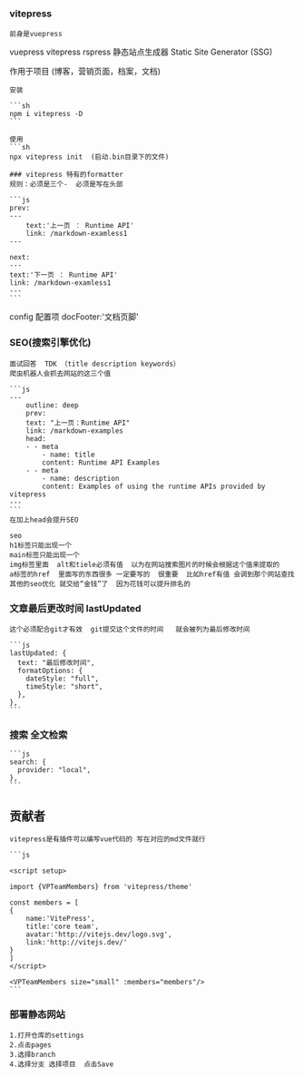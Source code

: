 ### vitepress

    前身是vuepress

vuepress vitepress rspress 静态站点生成器 Static Site Generator (SSG)

作用于项目 (博客，营销页面，档案，文档)

    安装

    ```sh
    npm i vitepress -D
    ```

    使用
    ```sh
    npx vitepress init  (启动.bin目录下的文件)

    ### vitepress 特有的formatter
    规则：必须是三个-  必须是写在头部

    ```js
    prev:
    ---
        text:'上一页 ： Runtime API'
        link: /markdown-examless1
    ---

    next:
    ---
    text:'下一页 ： Runtime API'
    link: /markdown-examless1
    ---
    ```

config 配置项 docFooter:'文档页脚'

### SEO(搜索引擎优化)

    面试回答  TDK （title description keywords）
    爬虫机器人会抓去网站的这三个值

    ```js
    ---
        outline: deep
        prev:
        text: "上一页：Runtime API"
        link: /markdown-examples
        head:
        - - meta
            - name: title
            content: Runtime API Examples
        - - meta
            - name: description
            content: Examples of using the runtime APIs provided by vitepress
    ---
    ```
    在加上head会提升SEO

    seo
    h1标签只能出现一个
    main标签只能出现一个
    img标签里面  alt和tiele必须有值  以为在网站搜索图片的时候会根据这个值来提取的
    a标签的href  里面写的东西很多 一定要写的  很重要  比如href有值 会调到那个网站查找
    其他的seo优化 就交给“金钱”了  因为花钱可以提升排名的

### 文章最后更改时间 lastUpdated

    这个必须配合git才有效  git提交这个文件的时间   就会被列为最后修改时间

    ```js
    lastUpdated: {
      text: "最后修改时间",
      formatOptions: {
        dateStyle: "full",
        timeStyle: "short",
      },
    },
    ```

### 搜索 全文检索

    ```js
    search: {
      provider: "local",
    },
    ```

## 贡献者

    vitepress是有插件可以编写vue代码的 写在对应的md文件就行

    ```js
    
    <script setup>

    import {VPTeamMembers} from 'vitepress/theme'

    const members = [
    {
        name:'VitePress',
        title:'core team',
        avatar:'http://vitejs.dev/logo.svg',
        link:'http://vitejs.dev/'
    }
    ]
    </script>

    <VPTeamMembers size="small" :members="members"/>
    ```

### 部署静态网站
    1.打开仓库的settings
    2.点击pages
    3.选择branch
    4.选择分支 选择项目  点击Save
